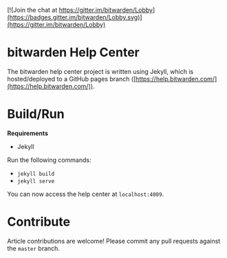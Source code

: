 [![Join the chat at https://gitter.im/bitwarden/Lobby](https://badges.gitter.im/bitwarden/Lobby.svg)](https://gitter.im/bitwarden/Lobby)

# bitwarden Help Center

The bitwarden help center project is written using Jekyll, which is hosted/deployed to a GitHub pages branch ([https://help.bitwarden.com/](https://help.bitwarden.com/)).

# Build/Run
**Requirements**

- Jekyll

Run the following commands:
- `jekyll build`
- `jekyll serve`

You can now access the help center at `localhost:4009`.

# Contribute

Article contributions are welcome! Please commit any pull requests against the `master` branch.
